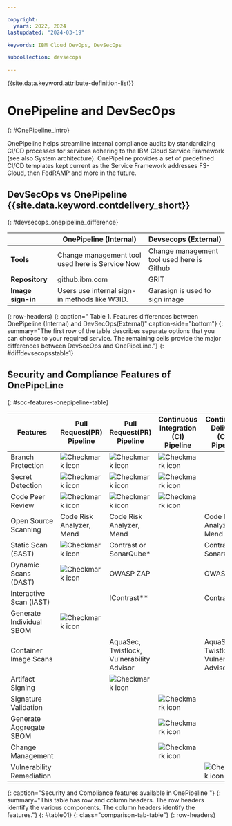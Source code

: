 ```yaml
---

copyright:
  years: 2022, 2024
lastupdated: "2024-03-19"

keywords: IBM Cloud DevOps, DevSecOps

subcollection: devsecops

---
```


{{site.data.keyword.attribute-definition-list}}

# OnePipeline and DevSecOps
{: #OnePipeline_intro}

OnePipeline helps streamline internal compliance audits by standardizing CI/CD processes for services adhering to the IBM Cloud Service Framework (see also System architecture). OnePipeline provides a set of predefined CI/CD templates kept current as the Service Framework addresses FS-Cloud, then FedRAMP and more in the future.


## DevSecOps vs OnePipeline {{site.data.keyword.contdelivery_short}}
{: #devsecops_onepipeline_difference}

|                    | OnePipeline (Internal)                                                      | Devsecops (External)                |
|--------------------|--------------------------------------------------------------------------------------|-----------------------------------------------------|
| **Tools**          | Change management tool used here is Service Now                                   | Change management tool used here is  Github  |
| **Repository**     | github.ibm.com                         |  GRIT                                    |
| **Image sign-in**       |  Users use internal sign-in methods like W3ID.  | Garasign is used to sign image |
{: row-headers}
{: caption=" Table 1. Features differences between OnePipeline (Internal) and DevSecOps(External)" caption-side="bottom"}
{: summary="The first row of the table describes separate options that you can choose to your required service. The remaining cells provide the major differences between DevSecOps and OnePipeLine."}
{: #diffdevsecopsstable1}



## Security and Compliance Features of OnePipeLine
{: #scc-features-onepipeline-table}

| Features | Pull Request(PR) Pipeline  | Pull Request(PR) Pipeline  | Continuous Integration (CI) Pipeline  | Continuous Delivery (CD) Pipeline |
|-----|-----|-----|-----|-----|
| Branch Protection | ![Checkmark icon](../icons/checkmark-icon.svg) | ![Checkmark icon](../icons/checkmark-icon.svg) | ![Checkmark icon](../icons/checkmark-icon.svg) |  |
| Secret Detection | ![Checkmark icon](../icons/checkmark-icon.svg) | ![Checkmark icon](../icons/checkmark-icon.svg) | ![Checkmark icon](../icons/checkmark-icon.svg) |  |
| Code Peer Review| ![Checkmark icon](../icons/checkmark-icon.svg) | ![Checkmark icon](../icons/checkmark-icon.svg) | ![Checkmark icon](../icons/checkmark-icon.svg) |  |
| Open Source Scanning | Code Risk Analyzer, Mend | Code Risk Analyzer, Mend | | Code Risk Analyzer, Mend |
| Static Scan (SAST) | ![Checkmark icon](../icons/checkmark-icon.svg) | Contrast or SonarQube* | | Contrast or SonarQube* |
| Dynamic Scans (DAST) | ![Checkmark icon](../icons/checkmark-icon.svg) | OWASP ZAP | | OWASP ZAP |
| Interactive Scan (IAST) | | !Contrast** | | Contrast** |
| Generate Individual SBOM | ![Checkmark icon](../icons/checkmark-icon.svg) | | |  |
| Container Image Scans | | AquaSec, Twistlock, Vulnerability Advisor | | AquaSec, Twistlock, Vulnerability Advisor |
| Artifact Signing | | ![Checkmark icon](../icons/checkmark-icon.svg) | | |
| Signature Validation | | | ![Checkmark icon](../icons/checkmark-icon.svg) |  |
| Generate Aggregate SBOM | | | ![Checkmark icon](../icons/checkmark-icon.svg) |  |
| Change Management| | | ![Checkmark icon](../icons/checkmark-icon.svg) |  |
| Vulnerability Remediation | | | | ![Checkmark icon](../icons/checkmark-icon.svg) |
{: caption="Security and Compliance features available in OnePipeline "}
{: summary="This table has row and column headers. The row headers identify the various components. The column headers identify the features."}
{: #table01}
{: class="comparison-tab-table"}
{: row-headers}
